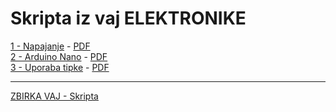 # Skripta iz vaj ELEKTRONIKE

[1 - Napajanje]( ./Skripta/10-Napetostni_potencial.html ) - [PDF]( ./Skripta/10-Napetostni_potencial.pdf )  
[2 - Arduino Nano]( ./Skripta/20-krmilnik-Arduino-NANO.html ) - [PDF]( ./Skripta/20-krmilnik-Arduino-NANO.pdf )  
[3 - Uporaba tipke]( ./Skripta/30-Uporaba-tipke.html ) - [PDF]( ./Skripta/30-Uporaba-tipke.pdf )

---

[ZBIRKA VAJ - Skripta]( ./Skripta/Skripta.pdf )
